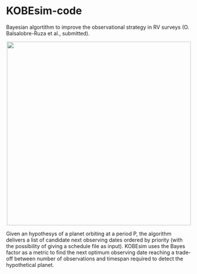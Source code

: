 # KOBEsim-code

Bayesian algortithm to improve the observational strategy in RV surveys (O. Balsalobre-Ruza et al., submitted).

<p align="center">
<img src="https://user-images.githubusercontent.com/47603865/173045838-b98f53e7-8f24-403e-95a8-8739aca71293.png" width="500" />
</p>

Given an hypothesys of a planet orbiting at a period P, the algorithm delivers a list of candidate next observing dates ordered by priority (with the possibility of giving a schedule file as input). KOBEsim uses the Bayes factor as a metric to find the next optimum observing date reaching a trade-off between number of observations and timespan required to detect the hypothetical planet. 

